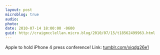 ```yaml
---
layout: post
microblog: true
audio: 
photo: 
date: 2010-07-14 18:00:00 -0600
guid: http://craigmcclellan.micro.blog/2010/07/15/t18562499963.html
---
```

Apple to hold iPhone 4 press conference! Link: [tumblr.com/xiqdg26e1](http://tumblr.com/xiqdg26e1)
